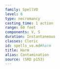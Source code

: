```yaml
---
family: SpellVO
level: 6
type: necromancy
casting_time: 1 action
range: 60 feet
components: V, S
duration: Instantaneous
classes: Cleric
id: spells_vo.md#harm
title: Harm
alias: Contamination
source: (SRD p153)
---
```


